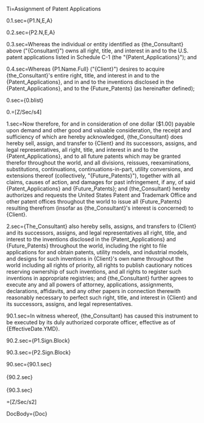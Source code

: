 Ti=Assignment of Patent Applications

0.1.sec={P1.N,E,A}	

0.2.sec={P2.N,E,A}

0.3.sec=Whereas the individual or entity identified as {the_Consultant} above ("{Consultant}") owns all right, title, and interest in and to the U.S. patent applications listed in Schedule C-1 (the "{Patent_Applications}"); and

0.4.sec=Whereas {P1.Name.Full} ("{Client}") desires to acquire {the_Consultant}'s entire right, title, and interest in and to the {Patent_Applications}, and in and to the inventions disclosed in the {Patent_Applications}, and to the {Future_Patents} (as hereinafter defined);

0.sec={0.blist}

0.=[Z/Sec/s4]

1.sec=Now therefore, for and in consideration of one dollar ($1.00) payable upon demand and other good and valuable consideration, the receipt and sufficiency of which are hereby acknowledged, {the_Consultant} does hereby sell, assign, and transfer to {Client} and its successors, assigns, and legal representatives, all right, title, and interest in and to the {Patent_Applications}, and to all future patents which may be granted therefor throughout the world, and all divisions, reissues, reexaminations, substitutions, continuations, continuations-in-part, utility conversions, and extensions thereof (collectively, "{Future_Patents}"), together with all claims, causes of action, and damages for past infringement, if any, of said {Patent_Applications} and {Future_Patents}; and {the_Consultant} hereby authorizes and requests the United States Patent and Trademark Office and other patent offices throughout the world to issue all {Future_Patents} resulting therefrom (insofar as {the_Consultant}'s interest is concerned) to {Client}.

2.sec={The_Consultant} also hereby sells, assigns, and transfers to {Client} and its successors, assigns, and legal representatives all right, title, and interest to the inventions disclosed in the {Patent_Applications} and {Future_Patents} throughout the world, including the right to file applications for and obtain patents, utility models, and industrial models, and designs for such inventions in {Client}'s own name throughout the world including all rights of priority, all rights to publish cautionary notices reserving ownership of such inventions, and all rights to register such inventions in appropriate registries; and {the_Consultant} further agrees to execute any and all powers of attorney, applications, assignments, declarations, affidavits, and any other papers in connection therewith reasonably necessary to perfect such right, title, and interest in {Client} and its successors, assigns, and legal representatives.
 
90.1.sec=In witness whereof, {the_Consultant} has caused this instrument to be executed by its duly authorized corporate officer, effective as of {EffectiveDate.YMD}.

90.2.sec={P1.Sign.Block}

90.3.sec={P2.Sign.Block}

90.sec={90.1.sec}<br><br>{90.2.sec}<br><br>{90.3.sec}

=[Z/Sec/s2]

DocBody={Doc}